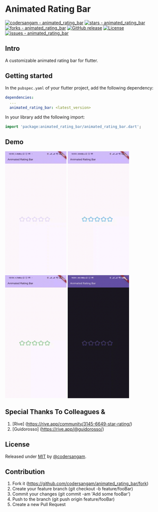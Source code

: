 # Animated Rating Bar
[![codersangam - animated_rating_bar](https://img.shields.io/static/v1?label=codersangam&message=animated_rating_bar&color=green&logo=github)](https://github.com/codersangam/animated_rating_bar "Go to GitHub repo")
[![stars - animated_rating_bar](https://img.shields.io/github/stars/codersangam/animated_rating_bar?style=social)](https://github.com/codersangam/animated_rating_bar)
[![forks - animated_rating_bar](https://img.shields.io/github/forks/codersangam/animated_rating_bar?style=social)](https://github.com/codersangam/animated_rating_bar)
[![GitHub release](https://img.shields.io/github/release/codersangam/animated_rating_bar?include_prereleases=&sort=semver&color=purple)](https://github.com/codersangam/animated_rating_bar/releases/)
[![License](https://img.shields.io/badge/License-MIT-purple)](#license)
[![issues - animated_rating_bar](https://img.shields.io/github/issues/codersangam/animated_rating_bar)](https://github.com/codersangam/animated_rating_bar/issues)

## Intro
A customizable animated rating bar for flutter.
## Getting started

In the `pubspec.yaml` of your flutter project, add the following dependency:

```yaml
dependencies:
  ...
  animated_rating_bar: <latest_version>
```

In your library add the following import:

```dart
import 'package:animated_rating_bar/animated_rating_bar.dart';
```

## Demo
<img src="assets/demo1.gif" width="200" height="400" />
<img src="assets/demo2.gif" width="200" height="400" />
<img src="assets/demo3.gif" width="200" height="400" />
<img src="assets/dark_mode.gif" width="200" height="400" />

## Special Thanks To Colleagues & 
1. [Rive] (https://rive.app/community/3145-6649-star-rating/)
2. [Guidorosso] (https://rive.app/@guidorosso/)

## License

Released under [MIT](/LICENSE) by [@codersangam](https://github.com/codersangam).

## Contribution

1. Fork it (https://github.com/codersangam/animated_rating_bar/fork)
2. Create your feature branch (git checkout -b feature/fooBar)
3. Commit your changes (git commit -am 'Add some fooBar')
4. Push to the branch (git push origin feature/fooBar)
5. Create a new Pull Request
